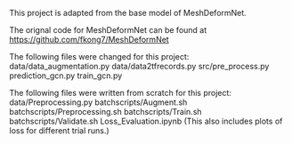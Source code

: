 This project is adapted from the base model of MeshDeformNet.

The orignal code for MeshDeformNet can be found at https://github.com/fkong7/MeshDeformNet

The following files were changed for this project:
    data/data_augmentation.py
    data/data2tfrecords.py
    src/pre_process.py
    prediction_gcn.py
    train_gcn.py

The following files were written from scratch for this project:
    data/Preprocessing.py
    batchscripts/Augment.sh
    batchscripts/Preprocessing.sh
    batchscripts/Train.sh
    batchscripts/Validate.sh
    Loss_Evaluation.ipynb (This also includes plots of loss for different trial runs.)
